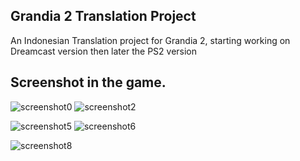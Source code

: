 ## Grandia 2 Translation Project

An Indonesian Translation project for Grandia 2, starting working on Dreamcast version then later the PS2 version

## Screenshot in the game.
![screenshot0](https://github.com/user-attachments/assets/963a82d9-ea65-491a-b468-4aac656d5793) ![screenshot2](https://github.com/user-attachments/assets/6ae24228-d302-403d-95d2-88f8a238f7f8)

![screenshot5](https://github.com/user-attachments/assets/cd1c0f33-5449-4860-b1b7-225606f3871e) ![screenshot6](https://github.com/user-attachments/assets/0d9e6712-298f-4945-9c44-d4b046dadc66)

![screenshot8](https://github.com/user-attachments/assets/f00bcc44-b1cf-423b-85e3-e8f55ac93f87)
